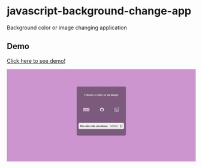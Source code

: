 # javascript-background-change-app

Background color or image changing application

## Demo

<a href="https://melikeg.github.io/javascript-background-change-app/" target="_blank">Click here to see demo!</a>

<img src="./demo_gif.gif" />
